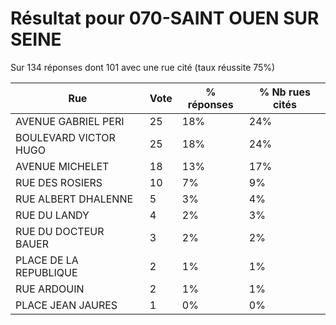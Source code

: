 # Résultat pour 070-SAINT OUEN SUR SEINE

Sur 134 réponses dont 101 avec une rue cité (taux réussite 75%)

| Rue | Vote | % réponses | % Nb rues cités|
|-----|------|------------|----------------|
| AVENUE GABRIEL PERI | 25 | 18% | 24%|
| BOULEVARD VICTOR HUGO | 25 | 18% | 24%|
| AVENUE MICHELET | 18 | 13% | 17%|
| RUE DES ROSIERS | 10 | 7% | 9%|
| RUE ALBERT DHALENNE | 5 | 3% | 4%|
| RUE DU LANDY | 4 | 2% | 3%|
| RUE DU DOCTEUR BAUER | 3 | 2% | 2%|
| PLACE DE LA REPUBLIQUE | 2 | 1% | 1%|
| RUE ARDOUIN | 2 | 1% | 1%|
| PLACE JEAN JAURES | 1 | 0% | 0%|
